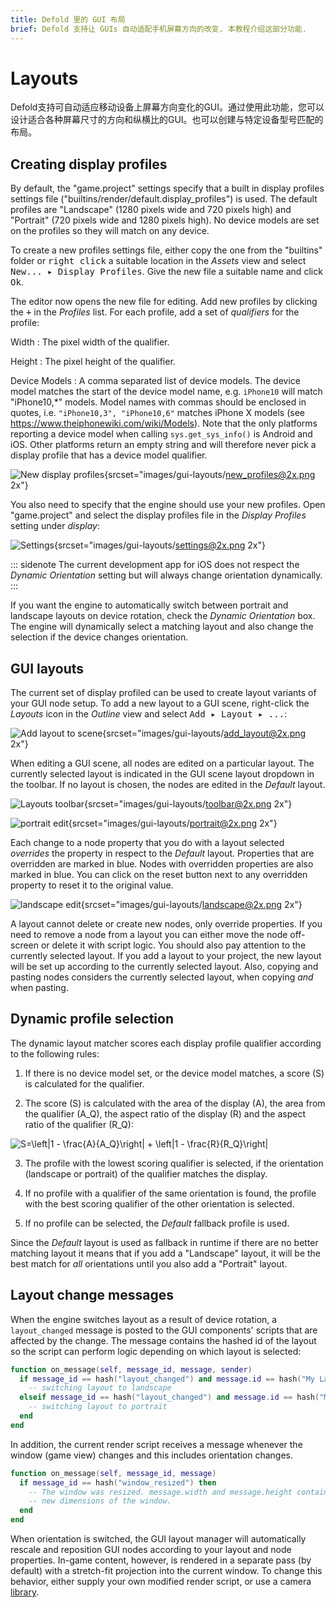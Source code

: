 ```yaml
---
title: Defold 里的 GUI 布局
brief: Defold 支持让 GUIs 自动适配手机屏幕方向的改变. 本教程介绍这部分功能.
---
```


# Layouts

Defold支持可自动适应移动设备上屏幕方向变化的GUI。通过使用此功能，您可以设计适合各种屏幕尺寸的方向和纵横比的GUI。也可以创建与特定设备型号匹配的布局。

## Creating display profiles

By default, the "game.project" settings specify that a built in display profiles settings file ("builtins/render/default.display_profiles") is used. The default profiles are "Landscape" (1280 pixels wide and 720 pixels high) and "Portrait" (720 pixels wide and 1280 pixels high). No device models are set on the profiles so they will match on any device.

To create a new profiles settings file, either copy the one from the "builtins" folder or <kbd>right click</kbd> a suitable location in the *Assets* view and select <kbd>New... ▸ Display Profiles</kbd>. Give the new file a suitable name and click <kbd>Ok</kbd>.

The editor now opens the new file for editing. Add new profiles by clicking the <kbd>+</kbd> in the *Profiles* list. For each profile, add a set of *qualifiers* for the profile:

Width
: The pixel width of the qualifier.

Height
: The pixel height of the qualifier.

Device Models
: A comma separated list of device models. The device model matches the start of the device model name, e.g. `iPhone10` will match "iPhone10,\*" models. Model names with commas should be enclosed in quotes, i.e. `"iPhone10,3", "iPhone10,6"` matches iPhone X models (see https://www.theiphonewiki.com/wiki/Models). Note that the only platforms reporting a device model when calling `sys.get_sys_info()` is Android and iOS. Other platforms return an empty string and will therefore never pick a display profile that has a device model qualifier.

![New display profiles](images/gui-layouts/new_profiles.png){srcset="images/gui-layouts/new_profiles@2x.png 2x"}

You also need to specify that the engine should use your new profiles. Open "game.project" and select the display profiles file in the *Display Profiles* setting under *display*:

![Settings](images/gui-layouts/settings.png){srcset="images/gui-layouts/settings@2x.png 2x"}

::: sidenote
The current development app for iOS does not respect the *Dynamic Orientation* setting but will always change orientation dynamically.
:::

If you want the engine to automatically switch between portrait and landscape layouts on device rotation, check the *Dynamic Orientation* box. The engine will dynamically select a matching layout and also change the selection if the device changes orientation.

## GUI layouts

The current set of display profiled can be used to create layout variants of your GUI node setup. To add a new layout to a GUI scene, right-click the *Layouts* icon in the *Outline* view and select <kbd>Add ▸ Layout ▸ ...</kbd>:

![Add layout to scene](images/gui-layouts/add_layout.png){srcset="images/gui-layouts/add_layout@2x.png 2x"}

When editing a GUI scene, all nodes are edited on a particular layout. The currently selected layout is indicated in the GUI scene layout dropdown in the toolbar. If no layout is chosen, the nodes are edited in the *Default* layout.

![Layouts toolbar](images/gui-layouts/toolbar.png){srcset="images/gui-layouts/toolbar@2x.png 2x"}

![portrait edit](images/gui-layouts/portrait.png){srcset="images/gui-layouts/portrait@2x.png 2x"}

Each change to a node property that you do with a layout selected _overrides_ the property in respect to the *Default* layout. Properties that are overridden are marked in blue. Nodes with overridden properties are also marked in blue. You can click on the reset button next to any overridden property to reset it to the original value.

![landscape edit](images/gui-layouts/landscape.png){srcset="images/gui-layouts/landscape@2x.png 2x"}

A layout cannot delete or create new nodes, only override properties. If you need to remove a node from a layout you can either move the node off-screen or delete it with script logic. You should also pay attention to the currently selected layout. If you add a layout to your project, the new layout will be set up according to the currently selected layout. Also, copying and pasting nodes considers the currently selected layout, when copying *and* when pasting.

## Dynamic profile selection

The dynamic layout matcher scores each display profile qualifier according to the following rules:

1. If there is no device model set, or the device model matches, a score (S) is calculated for the qualifier.

2. The score (S) is calculated with the area of the display (A), the area from the qualifier (A_Q), the aspect ratio of the display (R) and the aspect ratio of the qualifier (R_Q):

<img src="https://latex.codecogs.com/svg.latex?\inline&space;S=\left|1&space;-&space;\frac{A}{A_Q}\right|&space;&plus;&space;\left|1&space;-&space;\frac{R}{R_Q}\right|" title="S=\left|1 - \frac{A}{A_Q}\right| + \left|1 - \frac{R}{R_Q}\right|" />

3. The profile with the lowest scoring qualifier is selected, if the orientation (landscape or portrait) of the qualifier matches the display.

4. If no profile with a qualifier of the same orientation is found, the profile with the best scoring qualifier of the other orientation is selected.

5. If no profile can be selected, the *Default* fallback profile is used.

Since the *Default* layout is used as fallback in runtime if there are no better matching layout it means that if you add a "Landscape" layout, it will be the best match for *all* orientations until you also add a "Portrait" layout.

## Layout change messages

When the engine switches layout as a result of device rotation, a `layout_changed` message is posted to the GUI components' scripts that are affected by the change. The message contains the hashed id of the layout so the script can perform logic depending on which layout is selected:

```lua
function on_message(self, message_id, message, sender)
  if message_id == hash("layout_changed") and message.id == hash("My Landscape") then
    -- switching layout to landscape
  elseif message_id == hash("layout_changed") and message.id == hash("My Portrait") then
    -- switching layout to portrait
  end
end
```

In addition, the current render script receives a message whenever the window (game view) changes and this includes orientation changes.

```lua
function on_message(self, message_id, message)
  if message_id == hash("window_resized") then
    -- The window was resized. message.width and message.height contain the
    -- new dimensions of the window.
  end
end
```

When orientation is switched, the GUI layout manager will automatically rescale and reposition GUI nodes according to your layout and node properties. In-game content, however, is rendered in a separate pass (by default) with a stretch-fit projection into the current window. To change this behavior, either supply your own modified render script, or use a camera [library](/assets/).
